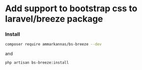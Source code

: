 # Add support to bootstrap css to laravel/breeze package

### Install
```bash 
composer require ammarkannas/bs-breeze --dev
```

and 

```bash
php artisan bs-breeze:install
```

